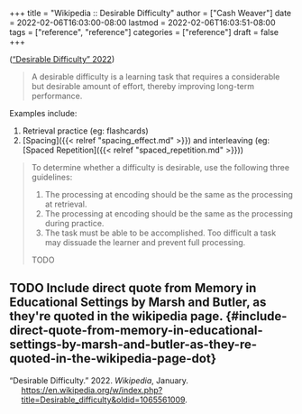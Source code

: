 +++
title = "Wikipedia :: Desirable Difficulty"
author = ["Cash Weaver"]
date = 2022-02-06T16:03:00-08:00
lastmod = 2022-02-06T16:03:51-08:00
tags = ["reference", "reference"]
categories = ["reference"]
draft = false
+++

(<a href="#citeproc_bib_item_1">“Desirable Difficulty” 2022</a>)

> A desirable difficulty is a learning task that requires a considerable but desirable amount of effort, thereby improving long-term performance.

Examples include:

1.  Retrieval practice (eg: flashcards)
2.  [Spacing]({{< relref "spacing_effect.md" >}}) and interleaving (eg: [Spaced Repetition]({{< relref "spaced_repetition.md" >}}))

> To determine whether a difficulty is desirable, use the following three guidelines:
>
> 1.  The processing at encoding should be the same as the processing at retrieval.
> 2.  The processing at encoding should be the same as the processing during practice.
> 3.  The task must be able to be accomplished. Too difficult a task may dissuade the learner and prevent full processing.
>
> TODO


## <span class="org-todo todo TODO">TODO</span> Include direct quote from Memory in Educational Settings by Marsh and Butler, as they're quoted in the wikipedia page. {#include-direct-quote-from-memory-in-educational-settings-by-marsh-and-butler-as-they-re-quoted-in-the-wikipedia-page-dot}

<style>.csl-entry{text-indent: -1.5em; margin-left: 1.5em;}</style><div class="csl-bib-body">
  <div class="csl-entry"><a id="citeproc_bib_item_1"></a>“Desirable Difficulty.” 2022. <i>Wikipedia</i>, January. <a href="https://en.wikipedia.org/w/index.php?title=Desirable_difficulty&oldid=1065561009">https://en.wikipedia.org/w/index.php?title=Desirable_difficulty&#38;oldid=1065561009</a>.</div>
</div>

